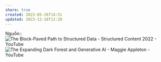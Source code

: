 ```yaml
---
share: true
created: 2023-05-26T14:51
updated: 2023-12-16T12:28
---
```

Nguồn::
![The Block-Paved Path to Structured Data - Structured Content 2022 - YouTube](https://www.youtube.com/watch?v=AHblHPLoKKE)
![The Expanding Dark Forest and Generative AI - Maggie Appleton - YouTube](https://youtu.be/VXkDaDDJjoA?si=_KdZexkhgZBSCFkT)